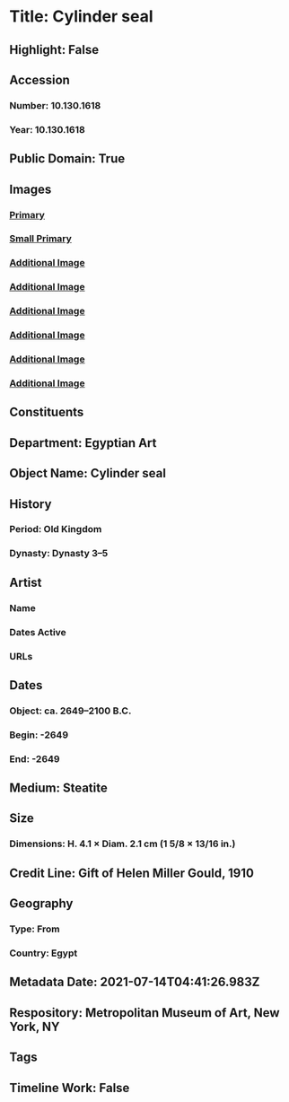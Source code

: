 # Title: Cylinder seal
## Highlight: False
## Accession
### Number: 10.130.1618
### Year: 10.130.1618
## Public Domain: True
## Images
### [Primary](https://images.metmuseum.org/CRDImages/eg/original/LC-10_130_1618_EGDP032392.jpg)
### [Small Primary](https://images.metmuseum.org/CRDImages/eg/web-large/LC-10_130_1618_EGDP032392.jpg)
### [Additional Image](https://images.metmuseum.org/CRDImages/eg/original/LC-10_130_1618_EGDP032393.jpg)
### [Additional Image](https://images.metmuseum.org/CRDImages/eg/original/LC-10_130_1618_EGDP032391.jpg)
### [Additional Image](https://images.metmuseum.org/CRDImages/eg/original/LC-10_130_1618_EGDP032390.jpg)
### [Additional Image](https://images.metmuseum.org/CRDImages/eg/original/LC-10_130_1618_EGDP032395.jpg)
### [Additional Image](https://images.metmuseum.org/CRDImages/eg/original/LC-10_130_1618_EGDP032394.jpg)
### [Additional Image](https://images.metmuseum.org/CRDImages/eg/original/LC-10_130_1618_EGDP032272.jpg)
## Constituents
## Department: Egyptian Art
## Object Name: Cylinder seal
## History
### Period: Old Kingdom
### Dynasty: Dynasty 3–5
## Artist
### Name
### Dates Active
### URLs
## Dates
### Object: ca. 2649–2100 B.C.
### Begin: -2649
### End: -2649
## Medium: Steatite
## Size
### Dimensions: H. 4.1 × Diam. 2.1 cm (1 5/8 × 13/16 in.)
## Credit Line: Gift of Helen Miller Gould, 1910
## Geography
### Type: From
### Country: Egypt
## Metadata Date: 2021-07-14T04:41:26.983Z
## Respository: Metropolitan Museum of Art, New York, NY
## Tags
## Timeline Work: False